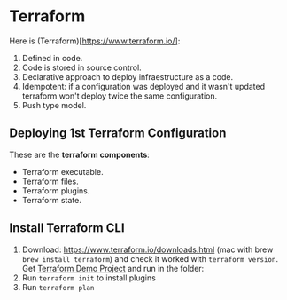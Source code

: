 # Terraform

Here is (Terraform)[https://www.terraform.io/]:
1. Defined in code.
2. Code is stored in source control.
3. Declarative approach to deploy infraestructure as a code.
4. Idempotent: if a configuration was deployed and it wasn't updated terraform won't deploy twice the same configuration.
5. Push type model.

## Deploying 1st Terraform Configuration

These are the **terraform components**:
* Terraform executable.
* Terraform files.
* Terraform plugins.
* Terraform state.

## Install Terraform CLI

1. Download: https://www.terraform.io/downloads.html (mac with brew `brew install terraform`) and check it worked with `terraform version`. Get [Terraform Demo Project](https://github.com/pabagan/Getting-Started-Terraform/tree/master/m3) and run in the folder:
2. Run `terraform init` to install plugins
2. Run `terraform plan` 


